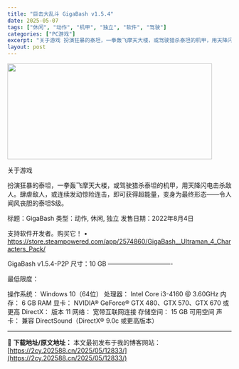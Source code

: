 ```yaml
---
title: "巨击大乱斗 GigaBash v1.5.4"
date: 2025-05-07
tags: ["休闲", "动作", "机甲", "独立", "软件", "驾驶"]
categories: ["PC游戏"]
excerpt: "关于游戏 扮演狂暴的泰坦，一拳轰飞摩天大楼，或驾驶猎杀泰坦的机甲，用天降闪电击杀敌人。肆虐敌人，或连续发动惊险连击，即可获得超能量，变身为最终形态——令人闻风丧胆的泰坦S级。 标题：GigaBash 类型：动作, 休闲, 独立 发售日期：2022年8月4日 支持软件开发者。购买它！ • https:&hellip;"
layout: post
---
```


<img class="aligncenter size-full wp-image-12827" src="https://2cy.202588.cn/wp-content/uploads/2025/05/2025050700383110.webp" alt="" width="460" height="215" />

关于游戏

扮演狂暴的泰坦，一拳轰飞摩天大楼，或驾驶猎杀泰坦的机甲，用天降闪电击杀敌人。肆虐敌人，或连续发动惊险连击，即可获得超能量，变身为最终形态——令人闻风丧胆的泰坦S级。

标题：GigaBash
类型：动作, 休闲, 独立
发售日期：2022年8月4日

支持软件开发者。购买它！
• https://store.steampowered.com/app/2574860/GigaBash__Ultraman_4_Characters_Pack/

GigaBash v1.5.4-P2P
尺寸：10 GB
——————————-

最低限度：

操作系统： Windows 10（64位）
处理器： Intel Core i3-4160 @ 3.60GHz
内存： 6 GB RAM
显卡： NVIDIA® GeForce® GTX 480、GTX 570、GTX 670 或更高
DirectX： 版本 11
网络： 宽带互联网连接
存储空间： 15 GB 可用空间
声卡： 兼容 DirectSound（DirectX® 9.0c 或更高版本）

---
📖 **下载地址/原文地址：** 本文最初发布于我的博客网站：[https://2cy.202588.cn/2025/05/12833/](https://2cy.202588.cn/2025/05/12833/)
